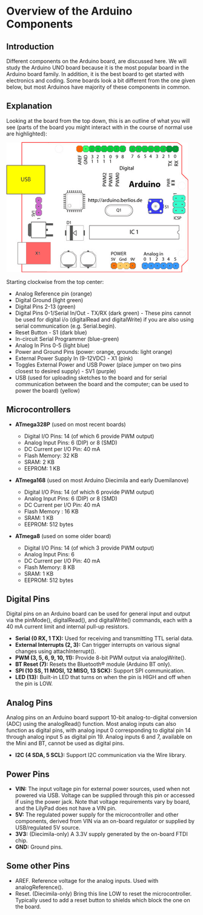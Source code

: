 # Overview of the Arduino Components

## Introduction

Different components on the Arduino board, are discussed here. We will study the Arduino UNO board because it is the most popular board in the Arduino board family. In addition, it is the best board to get started with electronics and coding. Some boards look a bit different from the one given below, but most Arduinos have majority of these components in common.

## Explanation

Looking at the board from the top down, this is an outline of what you will see (parts of the board you might interact with in the course of normal use are highlighted):

![UNO](/Images/arduino_board.png)

Starting clockwise from the top center:
- Analog Reference pin (orange)  
- Digital Ground (light green)  
- Digital Pins 2-13 (green)
- Digital Pins 0-1/Serial In/Out - TX/RX (dark green) - These pins cannot be used for digital i/o (digitalRead and digitalWrite) if you are also using serial communication (e.g. Serial.begin).  
- Reset Button - S1 (dark blue)  
- In-circuit Serial Programmer (blue-green)  
- Analog In Pins 0-5 (light blue)  
- Power and Ground Pins (power: orange, grounds: light orange)  
- External Power Supply In (9-12VDC) - X1 (pink)  
- Toggles External Power and USB Power (place jumper on two pins closest to desired supply) - SV1 (purple)  
- USB (used for uploading sketches to the board and for serial communication between the board and the computer; can be used to power the board) (yellow)  

## Microcontrollers

- **ATmega328P** (used on most recent boards)
  -  Digital I/O Pins: 14 (of which 6 provide PWM output)  
  -  Analog Input Pins: 6 (DIP) or 8 (SMD)  
  -  DC Current per I/O Pin: 40 mA  
  -  Flash Memory: 32 KB  
  -  SRAM: 2 KB  
  -  EEPROM: 1 KB

- **ATmega168** (used on most Arduino Diecimila and early Duemilanove)  
   - Digital I/O Pins: 14 (of which 6 provide PWM output)  
   - Analog Input Pins: 6 (DIP) or 8 (SMD)  
   -  DC Current per I/O Pin: 40 mA  
   - Flash Memory : 16 KB  
   - SRAM: 1 KB  
   - EEPROM: 512 bytes  

- **ATmega8** (used on some older board)  
   - Digital I/O Pins: 14 (of which 3 provide PWM output)  
   - Analog Input Pins: 6  
   - DC Current per I/O Pin: 40 mA  
   - Flash Memory: 8 KB  
   - SRAM: 1 KB  
   - EEPROM: 512 bytes  

## Digital Pins

Digital pins on an Arduino board can be used for general input and output via the pinMode(), digitalRead(), and digitalWrite() commands, each with a 40 mA current limit and internal pull-up resistors.  

- **Serial (0 RX, 1 TX):** Used for receiving and transmitting TTL serial data.  
- **External Interrupts (2, 3):** Can trigger interrupts on various signal changes using attachInterrupt().  
- **PWM (3, 5, 6, 9, 10, 11):** Provide 8-bit PWM output via analogWrite().  
- **BT Reset (7):** Resets the Bluetooth® module (Arduino BT only).  
- **SPI (10 SS, 11 MOSI, 12 MISO, 13 SCK):** Support SPI communication.  
- **LED (13):** Built-in LED that turns on when the pin is HIGH and off when the pin is LOW.  

## Analog Pins

Analog pins on an Arduino board support 10-bit analog-to-digital conversion (ADC) using the analogRead() function. Most analog inputs can also function as digital pins, with analog input 0 corresponding to digital pin 14 through analog input 5 as digital pin 19. Analog inputs 6 and 7, available on the Mini and BT, cannot be used as digital pins.    
- **I2C (4 SDA, 5 SCL):** Support I2C communication via the Wire library.

## Power Pins

- **VIN:** The input voltage pin for external power sources, used when not powered via USB. Voltage can be supplied through this pin or accessed if using the power jack. Note that voltage requirements vary by board, and the LilyPad does not have a VIN pin.  
- **5V:** The regulated power supply for the microcontroller and other components, derived from VIN via an on-board regulator or supplied by USB/regulated 5V source.  
- **3V3:** (Diecimila-only) A 3.3V supply generated by the on-board FTDI chip.  
- **GND:** Ground pins.  

## Some other Pins

- AREF. Reference voltage for the analog inputs. Used with analogReference().  
- Reset. (Diecimila-only) Bring this line LOW to reset the microcontroller. Typically used to add a reset button to shields which block the one on the board.









